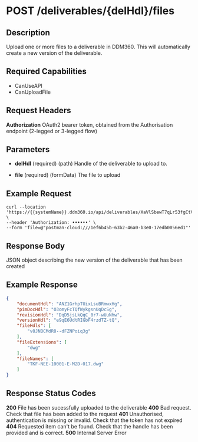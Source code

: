 # POST /deliverables/{delHdl}/files

## Description
Upload one or more files to a deliverable in DDM360. This will automatically create a new version of the deliverable.

## Required Capabilities
* CanUseAPI
* CanUploadFile

## Request Headers

**Authorization** OAuth2 bearer token, obtained from the Authorisation endpoint (2-legged or 3-legged flow)

## Parameters
* **delHdl** (required) (path) Handle of the deliverable to upload to.

* **file** (required) (formData) The file to upload


## Example Request
```
curl --location 'https://{{systemName}}.ddm360.io/api/deliverables/XaVlSbewT7qLr53fgCtVgw/files' \
--header 'Authorization: ••••••' \
--form 'file=@"postman-cloud:///1ef6b45b-63b2-46a0-b3e0-17edb0056ed1"'
```

## Response Body
JSON object describing the new version of the deliverable that has been created

## Example Response
```JSON
{
    "documentHdl": "ANZ1GrhpTUixLsuBRmwxHg",
    "pimDocHdl": "O3omyFcTQfWykgsnUqDcSg",
    "revisionHdl": "DqD5jsLkQqC_0r7-wUuNhw",
    "versionHdl": "e9qE6UdtRIGbF4rzdTZ-tQ",
    "fileHdls": [
        "v8JNBCMdR8--dFZNPoiq3g"
    ],
    "fileExtensions": [
        "dwg"
    ],
    "fileNames": [
        "TKF-NEE-10001-E-M2D-017.dwg"
    ]
}
```

## Response Status Codes
**200** File has been sucessfully uploaded to the deliverable
**400** Bad request. Check that file has been added to the request
**401** Unauthorised, authentication is missing or invalid. Check that the token has not expired
**404** Requested item can't be found. Check that the handle has been provided and is correct.
**500** Internal Server Error


